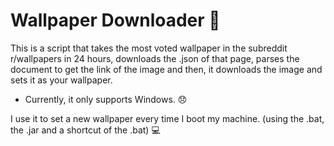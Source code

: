 # Wallpaper Downloader :rocket:

This is a script that takes the most voted wallpaper in the subreddit r/wallpapers in 24 hours, downloads the .json of that page, parses the document to get the link of the image and then, it downloads the image and sets it as your wallpaper.

* Currently, it only supports Windows. :disappointed:

I use it to set a new wallpaper every time I boot my machine. (using the .bat, the .jar and a shortcut of the .bat) :computer:
